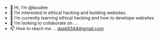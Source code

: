 - 👋 Hi, I’m @koudee
- 👀 I’m interested in ethical hacking and building websites.
- 🌱 I’m currently learning ethical hacking and how to develope websites
- 💞️ I’m looking to collaborate on ...
- 📫 How to reach me ... dask9344@gmail.com

<!---
koudee/koudee is a ✨ special ✨ repository because its `README.md` (this file) appears on your GitHub profile.
You can click the Preview link to take a look at your changes.
--->
